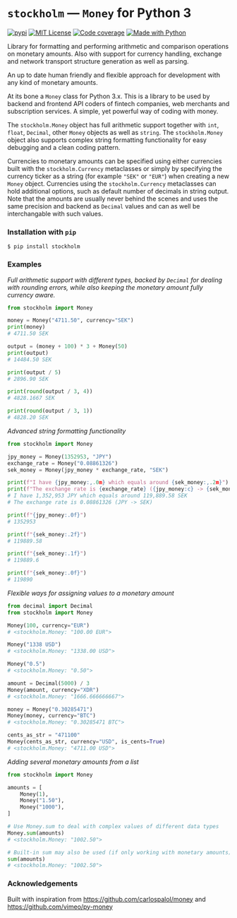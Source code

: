 # `stockholm` — `Money` for Python 3
[![pypi](https://badge.fury.io/py/stockholm.svg)](https://pypi.python.org/pypi/stockholm/)
[![MIT License](https://img.shields.io/github/license/kalaspuff/stockholm.svg)](https://github.com/kalaspuff/stockholm/blob/master/LICENSE)
[![Code coverage](https://codecov.io/gh/kalaspuff/stockholm/branch/master/graph/badge.svg)](https://codecov.io/gh/kalaspuff/stockholm/tree/master/stockholm)
[![Made with Python](https://img.shields.io/badge/Made%20with-Python-1f425f.svg)](https://www.python.org/)

Library for formatting and performing arithmetic and comparison operations on monetary amounts. Also with support for currency handling, exchange and network transport structure generation as well as parsing.

An up to date human friendly and flexible approach for development with any kind of monetary amounts.

At its bone a `Money` class for Python 3.x. This is a library to be used by backend and frontend API coders of fintech companies, web merchants and subscription services. A simple, yet powerful way of coding with money.

The `stockholm.Money` object has full arithmetic support together with `int`, `float`, `Decimal`, other `Money` objects as well as `string`. The `stockholm.Money` object also supports complex string formatting functionality for easy debugging and a clean coding pattern.

Currencies to monetary amounts can be specified using either currencies built with the `stockholm.Currency` metaclasses or simply by specifying the currency ticker as a string (for example `"SEK"` or `"EUR"`) when creating a new `Money` object. Currencies using the `stockholm.Currency` metaclasses can hold additional options, such as default number of decimals in string output. Note that the amounts are usually never behind the scenes and uses the same precision and backend as `Decimal` values and can as well be interchangable with such values.

### Installation with `pip`
```
$ pip install stockholm
```

### Examples
*Full arithmetic support with different types, backed by `Decimal` for dealing with rounding errors, while also keeping the monetary amount fully currency aware.*
```python
from stockholm import Money

money = Money("4711.50", currency="SEK")
print(money)
# 4711.50 SEK

output = (money + 100) * 3 + Money(50)
print(output)
# 14484.50 SEK

print(output / 5)
# 2896.90 SEK

print(round(output / 3, 4))
# 4828.1667 SEK

print(round(output / 3, 1))
# 4828.20 SEK
```

*Advanced string formatting functionality*
```python
from stockholm import Money

jpy_money = Money(1352953, "JPY")
exchange_rate = Money("0.08861326")
sek_money = Money(jpy_money * exchange_rate, "SEK")

print(f"I have {jpy_money:,.0m} which equals around {sek_money:,.2m}")
print(f"The exchange rate is {exchange_rate} ({jpy_money:c} -> {sek_money:c})")
# I have 1,352,953 JPY which equals around 119,889.58 SEK
# The exchange rate is 0.08861326 (JPY -> SEK)

print(f"{jpy_money:.0f}")
# 1352953

print(f"{sek_money:.2f}")
# 119889.58

print(f"{sek_money:.1f}")
# 119889.6

print(f"{sek_money:.0f}")
# 119890
```

*Flexible ways for assigning values to a monetary amount*
```python
from decimal import Decimal
from stockholm import Money

Money(100, currency="EUR")
# <stockholm.Money: "100.00 EUR">

Money("1338 USD")
# <stockholm.Money: "1338.00 USD">

Money("0.5")
# <stockholm.Money: "0.50">

amount = Decimal(5000) / 3
Money(amount, currency="XDR")
# <stockholm.Money: "1666.666666667">

money = Money("0.30285471")
Money(money, currency="BTC")
# <stockholm.Money: "0.30285471 BTC">

cents_as_str = "471100"
Money(cents_as_str, currency="USD", is_cents=True)
# <stockholm.Money: "4711.00 USD">
```

*Adding several monetary amounts from a list*
```python
from stockholm import Money

amounts = [
    Money(1),
    Money("1.50"),
    Money("1000"),
]

# Use Money.sum to deal with complex values of different data types
Money.sum(amounts)
# <stockholm.Money: "1002.50">

# Built-in sum may also be used (if only working with monetary amounts)
sum(amounts)
# <stockholm.Money: "1002.50">
```

### Acknowledgements
Built with inspiration from https://github.com/carlospalol/money and https://github.com/vimeo/py-money
